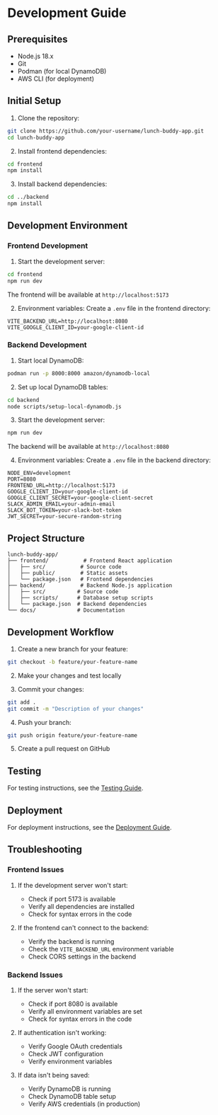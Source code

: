 # Development Guide

## Prerequisites
- Node.js 18.x
- Git
- Podman (for local DynamoDB)
- AWS CLI (for deployment)

## Initial Setup

1. Clone the repository:
```bash
git clone https://github.com/your-username/lunch-buddy-app.git
cd lunch-buddy-app
```

2. Install frontend dependencies:
```bash
cd frontend
npm install
```

3. Install backend dependencies:
```bash
cd ../backend
npm install
```

## Development Environment

### Frontend Development
1. Start the development server:
```bash
cd frontend
npm run dev
```
The frontend will be available at `http://localhost:5173`

2. Environment variables:
Create a `.env` file in the frontend directory:
```env
VITE_BACKEND_URL=http://localhost:8080
VITE_GOOGLE_CLIENT_ID=your-google-client-id
```

### Backend Development
1. Start local DynamoDB:
```bash
podman run -p 8000:8000 amazon/dynamodb-local
```

2. Set up local DynamoDB tables:
```bash
cd backend
node scripts/setup-local-dynamodb.js
```

3. Start the development server:
```bash
npm run dev
```
The backend will be available at `http://localhost:8080`

4. Environment variables:
Create a `.env` file in the backend directory:
```env
NODE_ENV=development
PORT=8080
FRONTEND_URL=http://localhost:5173
GOOGLE_CLIENT_ID=your-google-client-id
GOOGLE_CLIENT_SECRET=your-google-client-secret
SLACK_ADMIN_EMAIL=your-admin-email
SLACK_BOT_TOKEN=your-slack-bot-token
JWT_SECRET=your-secure-random-string
```

## Project Structure

```
lunch-buddy-app/
├── frontend/           # Frontend React application
│   ├── src/           # Source code
│   ├── public/        # Static assets
│   └── package.json   # Frontend dependencies
├── backend/           # Backend Node.js application
│   ├── src/          # Source code
│   ├── scripts/      # Database setup scripts
│   └── package.json  # Backend dependencies
└── docs/             # Documentation
```

## Development Workflow

1. Create a new branch for your feature:
```bash
git checkout -b feature/your-feature-name
```

2. Make your changes and test locally

3. Commit your changes:
```bash
git add .
git commit -m "Description of your changes"
```

4. Push your branch:
```bash
git push origin feature/your-feature-name
```

5. Create a pull request on GitHub

## Testing

For testing instructions, see the [Testing Guide](testing.md).

## Deployment

For deployment instructions, see the [Deployment Guide](deployment.md).

## Troubleshooting

### Frontend Issues
1. If the development server won't start:
   - Check if port 5173 is available
   - Verify all dependencies are installed
   - Check for syntax errors in the code

2. If the frontend can't connect to the backend:
   - Verify the backend is running
   - Check the `VITE_BACKEND_URL` environment variable
   - Check CORS settings in the backend

### Backend Issues
1. If the server won't start:
   - Check if port 8080 is available
   - Verify all environment variables are set
   - Check for syntax errors in the code

2. If authentication isn't working:
   - Verify Google OAuth credentials
   - Check JWT configuration
   - Verify environment variables

3. If data isn't being saved:
   - Verify DynamoDB is running
   - Check DynamoDB table setup
   - Verify AWS credentials (in production) 